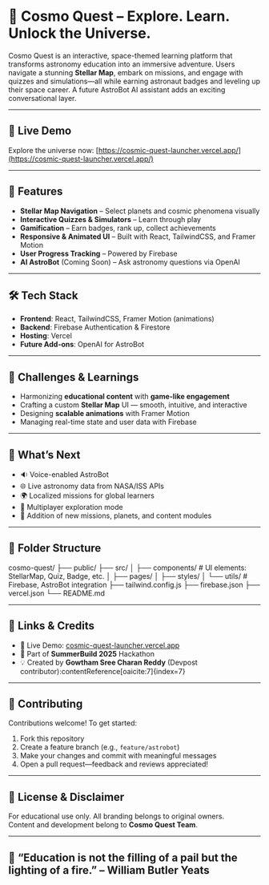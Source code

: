 # 🚀 Cosmo Quest – Explore. Learn. Unlock the Universe.

Cosmo Quest is an interactive, space-themed learning platform that transforms astronomy education into an immersive adventure. Users navigate a stunning **Stellar Map**, embark on missions, and engage with quizzes and simulations—all while earning astronaut badges and leveling up their space career. A future AstroBot AI assistant adds an exciting conversational layer.  

---

## 🌌 Live Demo

Explore the universe now: [https://cosmic-quest-launcher.vercel.app/](https://cosmic-quest-launcher.vercel.app/)

---

## 💫 Features

- **Stellar Map Navigation** – Select planets and cosmic phenomena visually  
- **Interactive Quizzes & Simulators** – Learn through play  
- **Gamification** – Earn badges, rank up, collect achievements  
- **Responsive & Animated UI** – Built with React, TailwindCSS, and Framer Motion  
- **User Progress Tracking** – Powered by Firebase  
- **AI AstroBot** (Coming Soon) – Ask astronomy questions via OpenAI  

---

## 🛠 Tech Stack

- **Frontend**: React, TailwindCSS, Framer Motion (animations)  
- **Backend**: Firebase Authentication & Firestore  
- **Hosting**: Vercel  
- **Future Add-ons**: OpenAI for AstroBot  

---

## 🚧 Challenges & Learnings

- Harmonizing **educational content** with **game-like engagement**  
- Crafting a custom **Stellar Map** UI — smooth, intuitive, and interactive  
- Designing **scalable animations** with Framer Motion  
- Managing real-time state and user data with Firebase  

---

## 🎯 What’s Next

- 🔉 Voice-enabled AstroBot  
- 🌐 Live astronomy data from NASA/ISS APIs  
- 🌍 Localized missions for global learners  
- 🤝 Multiplayer exploration mode  
- 🌟 Addition of new missions, planets, and content modules  

---

## 🧰 Folder Structure

cosmo-quest/
├── public/
├── src/
│ ├── components/ # UI elements: StellarMap, Quiz, Badge, etc.
│ ├── pages/
│ ├── styles/
│ └── utils/ # Firebase, AstroBot integration
├── tailwind.config.js
├── firebase.json
├── vercel.json
└── README.md


---

## 🔗 Links & Credits

- 🔗 Live Demo: [cosmic-quest-launcher.vercel.app](https://cosmic-quest-launcher.vercel.app/)  
- 📅 Part of **SummerBuild 2025** Hackathon  
- 💡 Created by **Gowtham Sree Charan Reddy** (Devpost contributor):contentReference[oaicite:7]{index=7}  

---

## 🤝 Contributing

Contributions welcome! To get started:
1. Fork this repository  
2. Create a feature branch (e.g., `feature/astrobot`)  
3. Make your changes and commit with meaningful messages  
4. Open a pull request—feedback and reviews appreciated!

---

## 📝 License & Disclaimer

For educational use only. All branding belongs to original owners.  
Content and development belong to **Cosmo Quest Team**.  

---

## 🌠 “Education is not the filling of a pail but the lighting of a fire.” – William Butler Yeats

